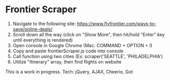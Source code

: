# Frontier Scraper

1. Navigate to the following site: https://www.flyfrontier.com/ways-to-save/online-deals/
2. Scroll down all the way (click on "Show More", then hit/hold "Enter" key until everything is rendered)
3. Open console in Google Chrome (Mac: COMMAND + OPTION + I)
4. Copy and paste frontierScraper.js code into console
5. Call function using two cities (Ex: scraper('SEATTLE', 'PHILADELPHIA')
6. Utilize "Itinerary" array, then find flights on website

This is a work in progress. 
Tech: jQuery, AJAX, Cheerio, Got
